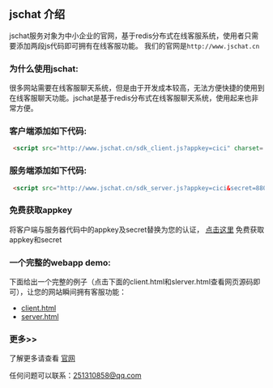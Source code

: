 ## jschat 介绍

jschat服务对象为中小企业的官网，基于redis分布式在线客服系统，使用者只需要添加两段js代码即可拥有在线客服功能。
我们的官网是`http://www.jschat.cn`

### 为什么使用jschat: 

很多网站需要在线客服聊天系统，但是由于开发成本较高，无法方便快捷的使用到在线客服聊天功能。jschat是基于redis分布式在线客服聊天系统，使用起来也非常方便。

### 客户端添加如下代码: 

``` html
 <script src="http://www.jschat.cn/sdk_client.js?appkey=cici" charset='gbk'></script>
```

### 服务端添加如下代码: 

``` html
 <script src="http://www.jschat.cn/sdk_server.js?appkey=cici&secret=880215" charset='gbk'></script>
```
### 免费获取appkey
将客户端与服务器代码中的appkey及secret替换为您的认证， [点击这里](http://www.jschat.cn/#quickstart) 免费获取appkey和secret

### 一个完整的webapp demo: 
下面给出一个完整的例子（点击下面的client.html和slerver.html查看网页源码即可），让您的网站瞬间拥有客服功能： 
- [client.html](http://www.jschat.cn/chat/demo_client.php)
- [server.html](http://www.jschat.cn/chat/demo_server.php)


### 更多>> 

了解更多请查看 [官网](http://www.jschat.cn)

任何问题可以联系：251310858@qq.com 
